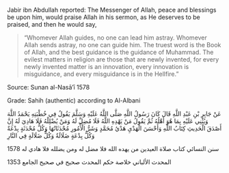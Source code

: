 Jabir ibn Abdullah reported: The Messenger of Allah, peace and blessings be upon him, would praise Allah in his sermon, as He deserves to be praised, and then he would say,
> “Whomever Allah guides, no one can lead him astray. Whomever Allah sends astray, no one can guide him. The truest word is the Book of Allah, and the best guidance is the guidance of Muhammad. The evilest matters in religion are those that are newly invented, for every newly invented matter is an innovation, every innovation is misguidance, and every misguidance is in the Hellfire.”

Source: Sunan al-Nasā’ī 1578

Grade: Sahih (authentic) according to Al-Albani

عَنْ جَابِرِ بْنِ عَبْدِ اللَّهِ قَالَ كَانَ رَسُولُ اللَّهِ صَلَّى اللَّهُ عَلَيْهِ وَسَلَّمَ يَقُولُ فِي خُطْبَتِهِ يَحْمَدُ اللَّهَ وَيُثْنِي عَلَيْهِ بِمَا هُوَ أَهْلُهُ ثُمَّ يَقُولُ مَنْ يَهْدِهِ اللَّهُ فَلَا مُضِلَّ لَهُ وَمَنْ يُضْلِلْهُ فَلَا هَادِيَ لَهُ إِنَّ أَصْدَقَ الْحَدِيثِ كِتَابُ اللَّهِ وَأَحْسَنَ الْهَدْيِ هَدْيُ مُحَمَّدٍ وَشَرُّ الْأُمُورِ مُحْدَثَاتُهَا وَكُلُّ مُحْدَثَةٍ بِدْعَةٌ وَكُلُّ بِدْعَةٍ ضَلَالَةٌ وَكُلُّ ضَلَالَةٍ فِي النَّارِ

1578 سنن النسائي كتاب صلاة العيدين من يهده الله فلا مضل له ومن يضلله فلا هادي له

1353 المحدث الألباني خلاصة حكم المحدث صحيح في صحيح الجامع

